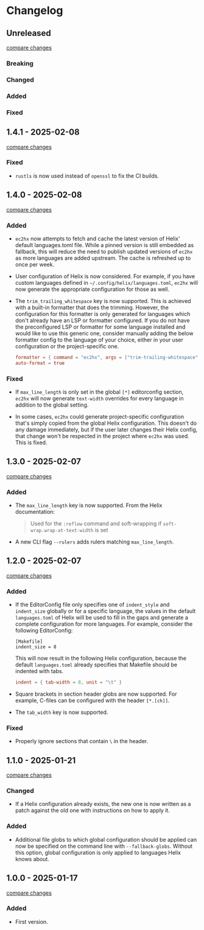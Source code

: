 # Changelog

<!-- https://keepachangelog.com/en/1.1.0/ -->

## Unreleased

[compare changes](https://github.com/senekor/ec2hx/compare/v1.4.1...HEAD)

### Breaking

### Changed

### Added

### Fixed

## 1.4.1 - 2025-02-08

[compare changes](https://github.com/senekor/ec2hx/compare/v1.4.0...v1.4.1)

### Fixed

- `rustls` is now used instead of `openssl` to fix the CI builds.

## 1.4.0 - 2025-02-08

[compare changes](https://github.com/senekor/ec2hx/compare/v1.3.0...v1.4.0)

### Added

- `ec2hx` now attempts to fetch and cache the latest version of Helix' default
  languages.toml file. While a pinned version is still embedded as fallback,
  this will reduce the need to publish updated versions of `ec2hx` as more
  languages are added upstream. The cache is refreshed up to once per week.

- User configuration of Helix is now considered. For example, if you have
  custom languages defined in `~/.config/helix/languages.toml`, `ec2hx` will now
  generate the appropriate configuration for those as well.

- The `trim_trailing_whitespace` key is now supported. This is achieved with a
  built-in formatter that does the trimming. However, the configuration for this
  formatter is only generated for languages which don't already have an LSP or
  formatter configured. If you do not have the preconfigured LSP or formatter
  for some language installed and would like to use this generic one, consider
  manually adding the below formatter config to the language of your choice,
  either in your user configuration or the project-specific one.
  ```toml
  formatter = { command = "ec2hx", args = ["trim-trailing-whitespace"] }
  auto-format = true
  ```

### Fixed

- If `max_line_length` is only set in the global `[*]` editorconfig section,
  `ec2hx` will now generate `text-width` overrides for every language in
  addition to the global setting.

- In some cases, `ec2hx` could generate project-specific configuration that's
  simply copied from the global Helix configuration. This doesn't do any damage
  immediately, but if the user later changes their Helix config, that change
  won't be respected in the project where `ec2hx` was used. This is fixed.

## 1.3.0 - 2025-02-07

[compare changes](https://github.com/senekor/ec2hx/compare/v1.2.0...v1.3.0)

### Added

- The `max_line_length` key is now supported. From the Helix documentation:

  > Used for the `:reflow` command and soft-wrapping if `soft-wrap.wrap-at-text-width` is set

- A new CLI flag `--rulers` adds rulers matching `max_line_length`.

## 1.2.0 - 2025-02-07

[compare changes](https://github.com/senekor/ec2hx/compare/v1.1.0...v1.2.0)

### Added

- If the EditorConfig file only specifies one of `indent_style` and `indent_size`
  globally or for a specific language, the values in the default `languages.toml`
  of Helix will be used to fill in the gaps and generate a complete configuration
  for more languages. For example, consider the following EditorConfig:
  ```editorconfig
  [Makefile]
  indent_size = 8
  ```
  This will now result in the following Helix configuration, because the default
  `languages.toml` already specifies that Makefile should be indented with tabs.
  ```toml
  indent = { tab-width = 8, unit = "\t" }
  ```

- Square brackets in section header globs are now supported. For example,
  C-files can be configured with the header `[*.[ch]]`.

- The `tab_width` key is now supported.

### Fixed

- Properly ignore sections that contain `\` in the header.

## 1.1.0 - 2025-01-21

[compare changes](https://github.com/senekor/ec2hx/compare/v1.0.0...v1.1.0)

### Changed

- If a Helix configuration already exists, the new one is now written as a
  patch against the old one with instructions on how to apply it.

### Added

- Additional file globs to which global configuration should be applied can now
  be specified on the command line with `--fallback-globs`. Without this option,
  global configuration is only applied to languages Helix knows about.

## 1.0.0 - 2025-01-17

[compare changes](https://github.com/senekor/ec2hx/tree/v1.0.0)

### Added

- First version.
